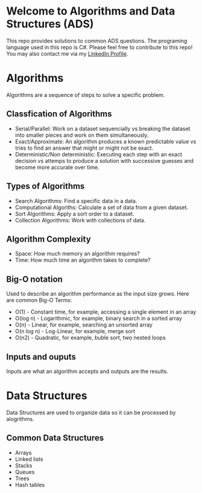 # Welcome to Algorithms and Data Structures (ADS)

This repo provides solutions to common ADS questions. The programing language used in this repo is C#. Please feel free to contribute to this repo! You may also contact me via my [LinkedIn Profile](https://www.linkedin.com/in/tanveerhshah/).

# Algorithms

Algorithms are a sequence of steps to solve a specific problem.

## Classfication of Algorithms

- Serial/Parallel: Work on a dataset sequencially vs breaking the dataset into smaller pieces and work on them simultaneously.
- Exact/Approximate: An algorithm produces a known predictable value vs tries to find an answer that might or might not be exact.
- Deterministic/Non deterministic: Executing each step with an exact decision vs attemps to produce a solution with successive guesses and become more accurate over time.

## Types of Algorithms

- Search Algorithms: Find a specific data in a data.
- Computational Algoriths: Calculate a set of data from a given dataset.
- Sort Algorithms: Apply a sort order to a dataset.
- Collection Algorithms: Work with collections of data.

## Algorithm Complexity

- Space:
  How much memory an algorithm requires?
- Time:
  How much time an algorithm takes to complete?

## Big-O notation

Used to describe an algorithm performance as the input size grows. Here are common Big-O Terms:

- O(1) - Constant time, for example, accessing a single element in an array
- O(log n) - Logarithmic, for example, binary search in a sorted array
- O(n) - Linear, for example, searching an unsorted array
- O(n log n) - Log-Linear, for example, merge sort
- O(n2) - Quadratic, for example, buble sort, two nested loops

## Inputs and ouputs

Inputs are what an algorithm accepts and outputs are the results.

# Data Structures

Data Structures are used to organize data so it can be processed by alogrithms.

## Common Data Structures

- Arrays
- Linked lists
- Stacks
- Queues
- Trees
- Hash tables
